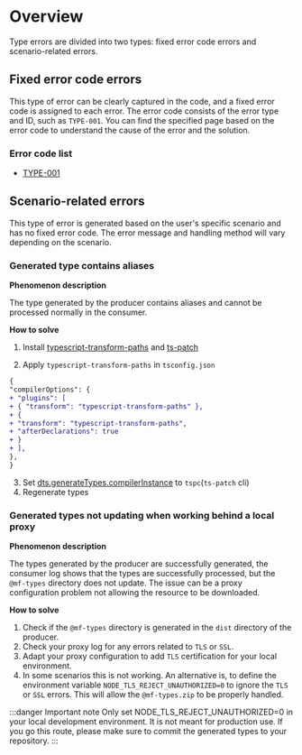 # Overview

Type errors are divided into two types: fixed error code errors and scenario-related errors.

## Fixed error code errors

This type of error can be clearly captured in the code, and a fixed error code is assigned to each error. The error code consists of the error type and ID, such as `TYPE-001`. You can find the specified page based on the error code to understand the cause of the error and the solution.

### Error code list

* [TYPE-001](./TYPE-001)

## Scenario-related errors

This type of error is generated based on the user's specific scenario and has no fixed error code. The error message and handling method will vary depending on the scenario.

### Generated type contains aliases

**Phenomenon description**

The type generated by the producer contains aliases and cannot be processed normally in the consumer.

**How ​​to solve**

1. Install [typescript-transform-paths](https://www.npmjs.com/package/typescript-transform-paths) and [ts-patch](https://www.npmjs.com/package/ts-patch)

2. Apply `typescript-transform-paths` in `tsconfig.json`

```diff
{
"compilerOptions": {
+ "plugins": [
+ { "transform": "typescript-transform-paths" },
+ {
+ "transform": "typescript-transform-paths",
+ "afterDeclarations": true
+ }
+ ],
},
}
```

3. Set [dts.generateTypes.compilerInstance](../../../configure/dts#compilerinstance) to `tspc`(`ts-patch` cli) 
4. Regenerate types

### Generated types not updating when working behind a local proxy

**Phenomenon description**

The types generated by the producer are successfully generated, the consumer log shows that the types are successfully processed, but the `@mf-types` directory does not update.
The issue can be a proxy configuration problem not allowing the resource to be downloaded.

**How ​​to solve**
1. Check if the `@mf-types` directory is generated in the `dist` directory of the producer.
2. Check your proxy log for any errors related to `TLS` or `SSL`.
3. Adapt your proxy configuration to add `TLS` certification for your local environment.
4. In some scenarios this is not working. An alternative is, to define the environment variable `NODE_TLS_REJECT_UNAUTHORIZED=0` to ignore the `TLS` or `SSL` errors. This will allow the `@mf-types.zip` to be properly handled.

:::danger Important note
Only set NODE_TLS_REJECT_UNAUTHORIZED=0 in your local development environment. It is not meant for production use. If you go this route, please make sure to commit the generated types to your repository.
:::
